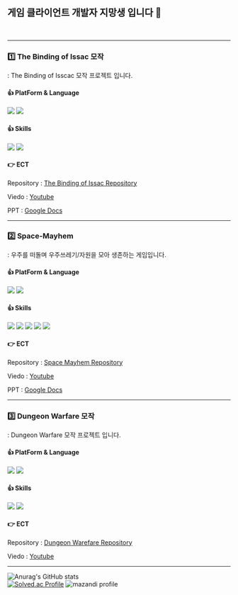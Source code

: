 ## 게임 클라이언트 개발자 지망생 입니다 👋
</br>

<hr>

### 1️⃣ The Binding of Issac 모작 
: The Binding of Isscac 모작 프로젝트 입니다.

#### 👍 PlatForm & Language
<img src="https://img.shields.io/badge/UNITY-3C5280?style=flat-square&logo=Unity&logoColor=white"/> <img src="https://img.shields.io/badge/C%23-00599C?style=flat-square&logo=c-sharp&logoColor=white"/>
#### 👍 Skills
<img src="https://img.shields.io/badge/Map Generate-9146FF?style=flat-square&logoColor=white"/> <img src="https://img.shields.io/badge/UI-9146FF?style=flat-square&logoColor=white"/> 

#### 👉 ECT
Repository  : [The Binding of Issac Repository](https://github.com/IGC-The-Binding-Of-Issac)

Viedo       : [Youtube](https://www.youtube.com/watch?v=0n2EI_Dh5ko)

PPT         : [Google Docs](https://docs.google.com/presentation/d/1i3ZaaJ573T6M0k1iqAfXqhrbNu8Uze4F/edit?rtpof=true&sd=true)
</br>

<hr>

### 2️⃣ Space-Mayhem
: 우주를 떠돌며 우주쓰레기/자원을 모아 생존하는 게임입니다.

#### 👍 PlatForm & Language
<img src="https://img.shields.io/badge/UNITY-3C5280?style=flat-square&logo=Unity&logoColor=white"/> <img src="https://img.shields.io/badge/C%23-00599C?style=flat-square&logo=c-sharp&logoColor=white"/>
#### 👍 Skills
<img src="https://img.shields.io/badge/FSM-9146FF?style=flat-square&logoColor=white"/> <img src="https://img.shields.io/badge/Inventory-9146FF?style=flat-square&logoColor=white"/> <img src="https://img.shields.io/badge/Item-9146FF?style=flat-square&logoColor=white"/> <img src="https://img.shields.io/badge/Crafting-9146FF?style=flat-square&logoColor=white"/> <img src="https://img.shields.io/badge/MariaDB-9146FF?style=flat-square&logoColor=white"/> 

#### 👉 ECT
Repository  : [Space Mayhem Repository](https://github.com/Newbie-Appealer/Space-Mayhem)

Viedo       : [Youtube](https://youtu.be/AnYdyji6FxM?si=5NJ4vNIoWBMEvAJh)

PPT         : [Google Docs](https://docs.google.com/presentation/d/1mru2w6e5_sYrYJNinHomeGzJKDLzcbZB/edit#slide=id.p1)
</br>

<hr>

### 3️⃣ Dungeon Warfare 모작
: Dungeon Warfare 모작 프로젝트 입니다.

#### 👍 PlatForm & Language
<img src="https://img.shields.io/badge/UNITY-3C5280?style=flat-square&logo=Unity&logoColor=white"/> <img src="https://img.shields.io/badge/C%23-00599C?style=flat-square&logo=c-sharp&logoColor=white"/>
#### 👍 Skills
<img src="https://img.shields.io/badge/FSM-9146FF?style=flat-square&logoColor=white"/> <img src="https://img.shields.io/badge/A*-9146FF?style=flat-square&logoColor=white"/>

#### 👉 ECT
Repository  : [Dungeon Warefare Repository](https://github.com/kaffu0424/DungeonWarfare)

Viedo       : [Youtube](https://www.youtube.com/watch?v=UGb589c2sPg)
</br>
<hr>

![Anurag's GitHub stats](https://github-readme-stats.vercel.app/api?username=kaffu0424&show_icons=true&theme=radical)
<br>
[![Solved.ac Profile](http://mazassumnida.wtf/api/v2/generate_badge?boj=kaffu)](https://solved.ac/kaffu)
![mazandi profile](http://mazandi.herokuapp.com/api?handle=kaffu&theme=dark)
